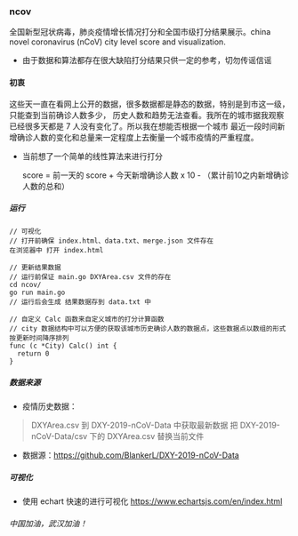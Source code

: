 ### ncov

全国新型冠状病毒，肺炎疫情增长情况打分和全国市级打分结果展示。china novel coronavirus (nCoV) city level score and visualization.

* 由于数据和算法都存在很大缺陷打分结果只供一定的参考，切勿传谣信谣 

#### 初衷

这些天一直在看网上公开的数据，很多数据都是静态的数据，特别是到市这一级，只能查到当前确诊人数多少，
历史人数和趋势无法查看。我所在的城市据我观察已经很多天都是 7 人没有变化了。所以我在想能否根据一个城市
最近一段时间新增确诊人数的变化和总量来一定程度上去衡量一个城市疫情的严重程度。

* 当前想了一个简单的线性算法来进行打分

    score = 前一天的 score + 今天新增确诊人数 x 10 - （累计前10之内新增确诊人数的总和）
    
##### 运行

```
// 可视化
// 打开前确保 index.html、data.txt、merge.json 文件存在
在浏览器中 打开 index.html

```

```
// 更新结果数据
// 运行前保证 main.go DXYArea.csv 文件的存在
cd ncov/
go run main.go
// 运行后会生成 结果数据存到 data.txt 中
```

```cassandraql
// 自定义 Calc 函数来自定义城市的打分计算函数
// city 数据结构中可以方便的获取该城市历史确诊人数的数据点，这些数据点以数组的形式按更新时间降序排列
func (c *City) Calc() int {
  return 0
}

```

##### 数据来源

* 疫情历史数据：

> DXYArea.csv 到 DXY-2019-nCoV-Data 中获取最新数据
把 DXY-2019-nCoV-Data/csv 下的 DXYArea.csv 替换当前文件 
 
* 数据源：https://github.com/BlankerL/DXY-2019-nCoV-Data

##### 可视化

* 使用 echart 快速的进行可视化 https://www.echartsjs.com/en/index.html

###### 中国加油，武汉加油！

